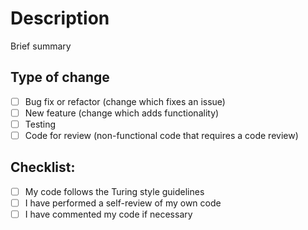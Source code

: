 # Description

Brief summary

## Type of change

- [ ] Bug fix or refactor (change which fixes an issue)
- [ ] New feature (change which adds functionality)
- [ ] Testing
- [ ] Code for review (non-functional code that requires a code review)

## Checklist:

- [ ] My code follows the Turing style guidelines
- [ ] I have performed a self-review of my own code
- [ ] I have commented my code if necessary
